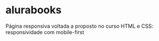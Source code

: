 # alurabooks
Página responsiva voltada a proposto no curso HTML e CSS: responsividade com mobile-first
